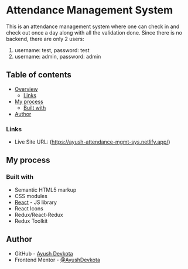 # Attendance Management System

This is an attendance management system where one can check in and check out once a day along with all the validation done. Since there is no backend, there are only 2 users:
 1. username: test, password: test
 2. username: admin, password: admin

## Table of contents

- [Overview](#overview)
  - [Links](#links)
- [My process](#my-process)
  - [Built with](#built-with)
- [Author](#author)

### Links

- Live Site URL: (https://ayush-attendance-mgmt-sys.netlify.app/)

## My process

### Built with

- Semantic HTML5 markup
- CSS modules
- [React](https://reactjs.org/) - JS library
- React Icons
- Redux/React-Redux
- Redux Toolkit

## Author

- GitHub - [Ayush Devkota](https://github.com/AyushDevkota)
- Frontend Mentor - [@AyushDevkota](https://www.frontendmentor.io/profile/AyushDevkota)
